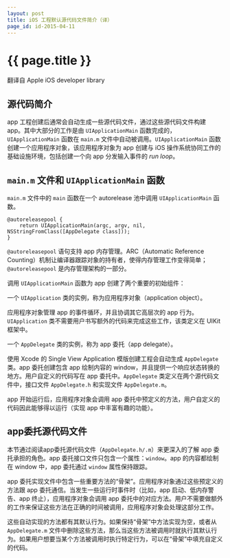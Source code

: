 ```yaml
---
layout: post
title: iOS 工程默认源代码文件简介（译）
page_id: id-2015-04-11
---
```


# {{ page.title }}

翻译自 Apple iOS developer library

## 源代码简介

app 工程创建后通常会自动生成一些源代码文件，通过这些源代码文件构建 app。其中大部分的工作是由 `UIApplicationMain` 函数完成的，`UIApplicationMain` 函数在 `main.m` 文件中自动被调用。`UIApplicationMain` 函数创建一个应用程序对象，该应用程序对象为 app 创建与 iOS 操作系统协同工作的基础设施环境，包括创建一个向 app 分发输入事件的 *run loop*。

<!-- more -->

## `main.m` 文件和 `UIApplicationMain` 函数

`main.m` 文件中的 `main` 函数在一个 autorelease 池中调用 `UIApplicationMain` 函数。

<pre><code>@autoreleasepool {
    return UIApplicationMain(argc, argv, nil, NSStringFromClass([AppDelegate class]));
}
</code></pre>

`@autoreleasepool` 语句支持 app 内存管理。ARC（Automatic Reference Counting）机制让编译器跟踪对象的持有者，使得内存管理工作变得简单；`@autoreleasepool` 是内存管理架构的一部分。

调用 `UIApplicationMain` 函数为 app 创建了两个重要的初始组件：

一个 `UIApplication` 类的实例，称为应用程序对象（application object）。

应用程序对象管理 app 的事件循环，并且协调其它高层次的 app 行为。`UIApplication` 类不需要用户书写额外的代码来完成这些工作，该类定义在 UIKit 框架中。

一个 `AppDelegate` 类的实例，称为 app 委托（app delegate）。

使用 Xcode 的 Single View Application 模版创建工程会自动生成 `AppDelegate` 类。app 委托创建包含 app 绘制内容的 window，并且提供一个响应状态转换的地方。用户自定义的代码写在 app 委托中。`AppDelegate` 类定义在两个源代码文件中，接口文件 `AppDelegate.h` 和实现文件 `AppDelegate.m`。

app 开始运行后，应用程序对象会调用 app 委托中预定义的方法，用户自定义的代码因此能够得以运行（实现 app 中丰富有趣的功能）。

## app委托源代码文件

本节通过阅读app委托源代码文件（`AppDelegate.h/.m`）来更深入的了解 app 委托承担的角色。app 委托接口文件只包含一个属性：`window`。app 的内容都绘制在 window 中，app 委托通过 `window` 属性保持跟踪。

app 委托实现文件中包含一些重要方法的“骨架”。应用程序对象通过这些预定义的方法跟 app 委托通信。当发生一些运行时事件时（比如，app 启动、低内存警告、app 终止），应用程序对象会调用 app 委托中的对应方法。用户不需要做额外的工作来保证这些方法在正确的时间被调用，应用程序对象会处理这部分工作。

这些自动实现的方法都有其默认行为。如果保持“骨架”中方法实现为空，或者从 `AppDelegate.m` 文件中删除这些方法，那么当这些方法被调用时就执行其默认行为。如果用户想要当某个方法被调用时执行特定行为，可以在“骨架”中填充自定义的代码。

